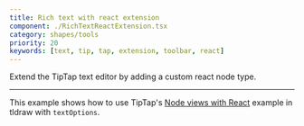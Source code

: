 ```yaml
---
title: Rich text with react extension
component: ./RichTextReactExtension.tsx
category: shapes/tools
priority: 20
keywords: [text, tip, tap, extension, toolbar, react]
---
```


Extend the TipTap text editor by adding a custom react node type.

---

This example shows how to use TipTap's [Node views with
React](https://tiptap.dev/docs/editor/extensions/custom-extensions/node-views/react) example in
tldraw with `textOptions`.

